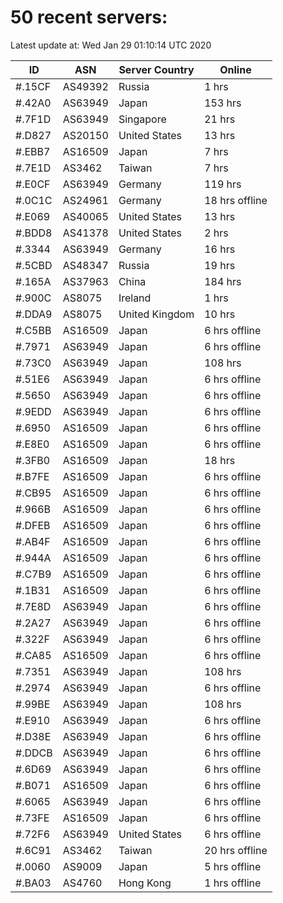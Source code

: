 # 50 recent servers:

Latest update at: Wed Jan 29 01:10:14 UTC 2020

| ID | ASN | Server Country | Online |
| -- | --- | -------------- | ------ |
| #.15CF | AS49392 | Russia | 1 hrs |
| #.42A0 | AS63949 | Japan | 153 hrs |
| #.7F1D | AS63949 | Singapore | 21 hrs |
| #.D827 | AS20150 | United States | 13 hrs |
| #.EBB7 | AS16509 | Japan | 7 hrs |
| #.7E1D | AS3462 | Taiwan | 7 hrs |
| #.E0CF | AS63949 | Germany | 119 hrs |
| #.0C1C | AS24961 | Germany | 18 hrs offline |
| #.E069 | AS40065 | United States | 13 hrs |
| #.BDD8 | AS41378 | United States | 2 hrs |
| #.3344 | AS63949 | Germany | 16 hrs |
| #.5CBD | AS48347 | Russia | 19 hrs |
| #.165A | AS37963 | China | 184 hrs |
| #.900C | AS8075 | Ireland | 1 hrs |
| #.DDA9 | AS8075 | United Kingdom | 10 hrs |
| #.C5BB | AS16509 | Japan | 6 hrs offline |
| #.7971 | AS63949 | Japan | 6 hrs offline |
| #.73C0 | AS63949 | Japan | 108 hrs |
| #.51E6 | AS63949 | Japan | 6 hrs offline |
| #.5650 | AS63949 | Japan | 6 hrs offline |
| #.9EDD | AS63949 | Japan | 6 hrs offline |
| #.6950 | AS16509 | Japan | 6 hrs offline |
| #.E8E0 | AS16509 | Japan | 6 hrs offline |
| #.3FB0 | AS16509 | Japan | 18 hrs |
| #.B7FE | AS16509 | Japan | 6 hrs offline |
| #.CB95 | AS16509 | Japan | 6 hrs offline |
| #.966B | AS16509 | Japan | 6 hrs offline |
| #.DFEB | AS16509 | Japan | 6 hrs offline |
| #.AB4F | AS16509 | Japan | 6 hrs offline |
| #.944A | AS16509 | Japan | 6 hrs offline |
| #.C7B9 | AS16509 | Japan | 6 hrs offline |
| #.1B31 | AS16509 | Japan | 6 hrs offline |
| #.7E8D | AS63949 | Japan | 6 hrs offline |
| #.2A27 | AS63949 | Japan | 6 hrs offline |
| #.322F | AS63949 | Japan | 6 hrs offline |
| #.CA85 | AS16509 | Japan | 6 hrs offline |
| #.7351 | AS63949 | Japan | 108 hrs |
| #.2974 | AS63949 | Japan | 6 hrs offline |
| #.99BE | AS63949 | Japan | 108 hrs |
| #.E910 | AS63949 | Japan | 6 hrs offline |
| #.D38E | AS63949 | Japan | 6 hrs offline |
| #.DDCB | AS63949 | Japan | 6 hrs offline |
| #.6D69 | AS63949 | Japan | 6 hrs offline |
| #.B071 | AS16509 | Japan | 6 hrs offline |
| #.6065 | AS63949 | Japan | 6 hrs offline |
| #.73FE | AS16509 | Japan | 6 hrs offline |
| #.72F6 | AS63949 | United States | 6 hrs offline |
| #.6C91 | AS3462 | Taiwan | 20 hrs offline |
| #.0060 | AS9009 | Japan | 5 hrs offline |
| #.BA03 | AS4760 | Hong Kong | 1 hrs offline |

